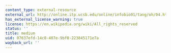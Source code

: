 ```yaml
---
content_type: external-resource
external_url: http://online.itp.ucsb.edu/online/infobio01/tang/oh/04.html
has_external_license_warning: true
license: https://en.wikipedia.org/wiki/All_rights_reserved
status: ''
title: medium
uid: 07637efd-14c8-407e-9bf0-223845171e7a
wayback_url: ''
---
```


